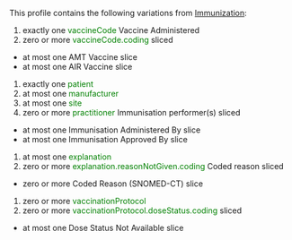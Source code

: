 This profile contains the following variations from [Immunization](http://hl7.org/fhir/STU3/Immunization):

1. exactly one <span style='color:green'>vaccineCode</span> Vaccine Administered
1. zero or more <span style='color:green'>vaccineCode.coding</span>  sliced
  * at most one AMT Vaccine slice
  * at most one AIR Vaccine slice
1. exactly one <span style='color:green'>patient</span> 
1. at most one <span style='color:green'>manufacturer</span> 
1. at most one <span style='color:green'>site</span> 
1. zero or more <span style='color:green'>practitioner</span> Immunisation performer(s) sliced
  * at most one Immunisation Administered By slice
  * at most one Immunisation Approved By slice
1. at most one <span style='color:green'>explanation</span> 
1. zero or more <span style='color:green'>explanation.reasonNotGiven.coding</span> Coded reason sliced
  * zero or more Coded Reason (SNOMED-CT) slice
1. zero or more <span style='color:green'>vaccinationProtocol</span> 
1. zero or more <span style='color:green'>vaccinationProtocol.doseStatus.coding</span>  sliced
  * at most one Dose Status Not Available slice
